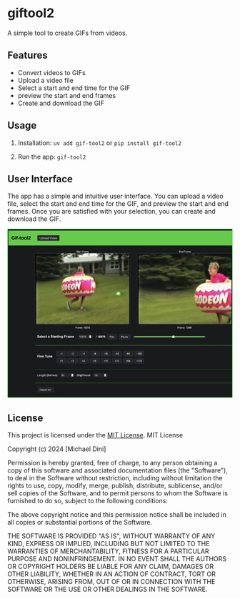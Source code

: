 # giftool2

A simple tool to create GIFs from videos.

## Features

- Convert videos to GIFs
- Upload a video file
- Select a start and end time for the GIF
- preview the start and end frames
- Create and download the GIF

## Usage

1. Installation: `uv add gif-tool2` or  `pip install gif-tool2`

2. Run the app:  `gif-tool2`

## User Interface

The app has a simple and intuitive user interface. You can upload a video file, select the start and end time for the GIF, and preview the start and end frames. Once you are satisfied with your selection, you can create and download the GIF.

![./homepage800x600.jpg](https://github.com/michaeldini/giftool2/blob/0f6ed9d3fb67ce9fc881f688551e950a1853312b/homepage800x600.jpg)

## License

This project is licensed under the [MIT License](LICENSE).
MIT License

Copyright (c) 2024 [Michael Dini]

Permission is hereby granted, free of charge, to any person obtaining a copy
of this software and associated documentation files (the "Software"), to deal
in the Software without restriction, including without limitation the rights
to use, copy, modify, merge, publish, distribute, sublicense, and/or sell
copies of the Software, and to permit persons to whom the Software is
furnished to do so, subject to the following conditions:

The above copyright notice and this permission notice shall be included in all
copies or substantial portions of the Software.

THE SOFTWARE IS PROVIDED "AS IS", WITHOUT WARRANTY OF ANY KIND, EXPRESS OR
IMPLIED, INCLUDING BUT NOT LIMITED TO THE WARRANTIES OF MERCHANTABILITY,
FITNESS FOR A PARTICULAR PURPOSE AND NONINFRINGEMENT. IN NO EVENT SHALL THE
AUTHORS OR COPYRIGHT HOLDERS BE LIABLE FOR ANY CLAIM, DAMAGES OR OTHER
LIABILITY, WHETHER IN AN ACTION OF CONTRACT, TORT OR OTHERWISE, ARISING FROM,
OUT OF OR IN CONNECTION WITH THE SOFTWARE OR THE USE OR OTHER DEALINGS IN THE
SOFTWARE.
